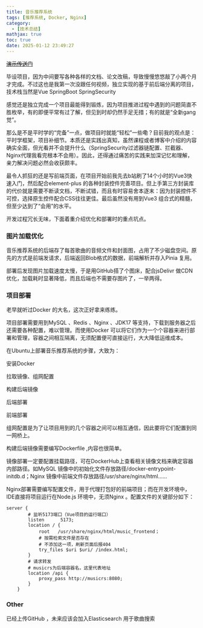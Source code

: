 ```yaml
---
title: 音乐推荐系统
tags: [推荐系统, Docker, Nginx]
category:
  - [技术总结]
mathjax: true
toc: true
date: 2025-01-12 23:49:27
---
```

~~[演示传送门](http)~~

毕设项目，因为中间要写各种各样的文档、论文改稿，导致慢慢悠悠敲了小两个月才完成。不过这也是我第一次没跟任何视频，独立实现的基于前后端分离的项目，技术栈当然是Vue SpringBoot SpringSecurity 
<!--more-->
感觉还是独立完成一个项目最能得到锻炼，因为项目推进过程中遇到的问题简直不胜枚举，有的即便平常有过了解，但见到时却仍然手足无措；有的就是“全新gang觉”。

那么是不是平时学的“完备”一点，做项目时就能“轻松”一些嘞？目前我的观点是：平时学框架，项目补细节。本质还是实践出真知，虽然课程或者博客中介绍的内容确实全面，但光看并不会提升什么（SpringSecurity过滤器链配置、拦截器、Nginx代理我看完根本不会用）。因此，还得通过痛苦的实践来加深记忆和理解，亲力解决问题必然会收获颇丰。

最令人抓狂的还是写前端页面，在项目开始前我先去b站刷了14个小时的Vue3快速入门，然后配合element-plus 的各种封装控件完善项目。但上手第三方封装库的代价就是需要不断读文档，不断试错，而且有时容易舍本逐末：因为封装控件不可控，选择原生控件配合CSS往往更佳。最后虽然没有用到Vue3 组合式的精髓，但至少达到了“会用”的水平。

开发过程冗长无味，下面着重介绍优化和部署时的重点坑点。

### 图片加载优化

音乐推荐系统的后端存了每首歌曲的音频文件和封面图，占用了不少磁盘空间。原先的方式是前端发请求，后端返回Blob格式的数据，前端解析并存入Pinia 复用。

部署后发现图片加载速度太慢，于是用GitHub搭了个图床，配合jsDelivr 做CDN优化，加载耗时显著降低，而且后端也不需要存图片了，一举两得。

### 项目部署

老早就听过Docker 的大名，这次正好拿来练练。

项目部署需要用到MySQL 、Redis 、Nginx 、JDK17 等支持，下载到服务器之后还需要各种配置，难以管理。而使用Docker 可以将它们作为一个个容器来进行部署和管理，容器之间相互隔离，无须配置便可直接运行，大大降低运维成本。

在Ubuntu上部署音乐推荐系统的步骤，大致为：

安装Docker

拉取镜像、组网配置

构建后端镜像

后端部署

前端部署

组网配置是为了让项目用到的几个容器之间可以相互通信，因此要将它们配置到同一网桥上。

构建后端镜像需要编写Dockerfile ,内容也很简单。

镜像部署一定要配置挂载路径，可在DockerHub上查看相关镜像文档来确定容器内部路径。如MySQL 镜像中的初始化文件存放路径/docker-entrypoint-initdb.d；Nginx 镜像中前端文件存放路径/usr/share/nginx/html……

Nginx部署需要编写配置文件，用于代理打包好的前端项目；而在开发环境中，IDE直接将项目运行在Node.js 环境中，无须Nginx 。配置文件的关键部分如下：

```text
server {
        # 监听5173端口（Vue项目的运行端口）
        listen      5173;
        location / {
            root   /usr/share/nginx/html/music_frontend；
            # 按需检索文件是否存在
            # 不添加这一项，刷新页面后报404
            try_files $uri $uri/ /index.html;
        }
        # 请求转发
        # musicrs为后端容器名，这里代表地址
        location /api {
            proxy_pass http://musicrs:8080;
        }
    }
```

### Other

已经上传GitHub ，未来应该会加入Elasticsearch 用于歌曲搜索

